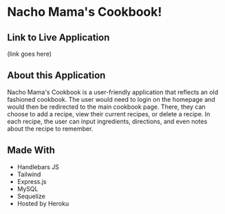 # Nacho Mama's Cookbook!

## Link to Live Application
(link goes here)

## About this Application
Nacho Mama's Cookbook is a user-friendly application that reflects an old fashioned cookbook. The user would need to login on the homepage and would then be redirected to the main cookbook page. There, they can choose to add a recipe, view their current recipes, or delete a recipe. In each recipe, the user can input ingredients, directions, and even notes about the recipe to remember. 

## Made With
* Handlebars JS
* Tailwind
* Express.js
* MySQL
* Sequelize
* Hosted by Heroku